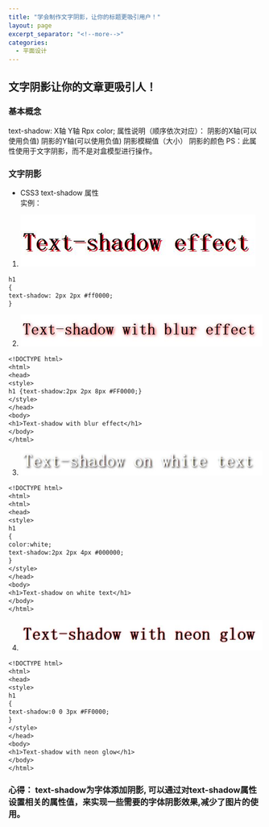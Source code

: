 ```yaml
---
title: "学会制作文字阴影，让你的标题更吸引用户！"
layout: page
excerpt_separator: "<!--more-->"
categories:
  - 平面设计
---    
```

 
## 文字阴影让你的文章更吸引人！

<!--more-->
### 基本概念
text-shadow: X轴  Y轴  Rpx  color;
属性说明（顺序依次对应）： 阴影的X轴(可以使用负值) 阴影的Y轴(可以使用负值) 阴影模糊值（大小） 阴影的颜色
PS：此属性使用于文字阴影，而不是对盒模型进行操作。

### 文字阴影
- CSS3 text-shadow 属性  
实例：  
1. ![文字阴影模糊效果](\assets\images\text-shadow_jb.jpg)  
 
```  
h1
{
text-shadow: 2px 2px #ff0000;
}  
```   

2. ![文字阴影模糊效果](\assets\images\text-shadow_mf.jpg)  

```
<!DOCTYPE html>
<html>
<head>
<style>
h1 {text-shadow:2px 2px 8px #FF0000;}
</style>
</head>
<body>
<h1>Text-shadow with blur effect</h1>
</body>
</html>
```

3. ![白色文字上文字阴影](\assets\images\text-shadow_bzmf.jpg)  

```
<!DOCTYPE html>
<html>
<html>
<head>
<style>
h1
{
color:white;
text-shadow:2px 2px 4px #000000;
}
</style>
</head>
<body>
<h1>Text-shadow on white text</h1>
</body>
</html>
```  

4. ![氖辉光文字阴影](\assets\images\text-shadow_nhg.jpg)  

```
<!DOCTYPE html>
<html>
<head>
<style>
h1
{
text-shadow:0 0 3px #FF0000;
}
</style>
</head>
<body>
<h1>Text-shadow with neon glow</h1>
</body>
</html>
```

### 心得： text-shadow为字体添加阴影, 可以通过对text-shadow属性设置相关的属性值，来实现一些需要的字体阴影效果,减少了图片的使用。
